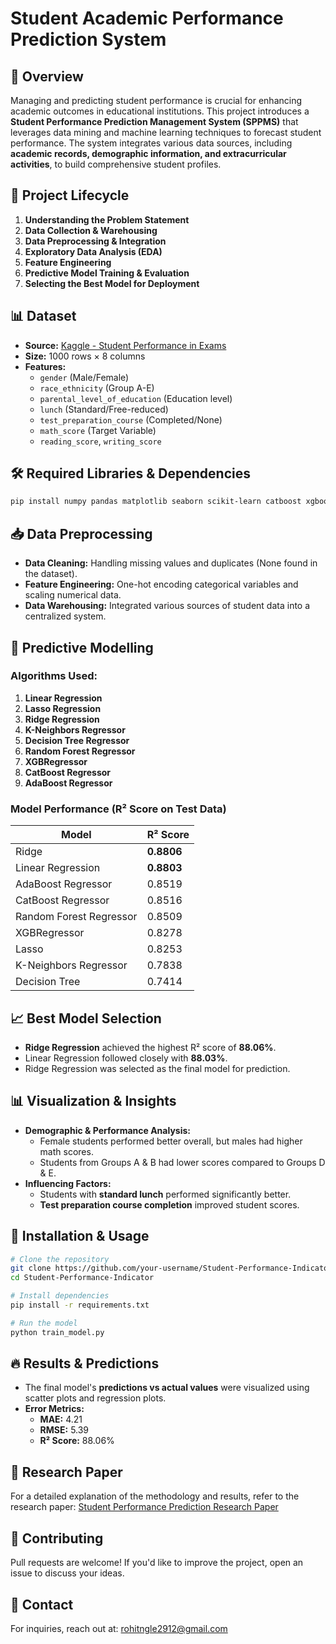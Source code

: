 # Student Academic Performance Prediction System

## 📌 Overview
Managing and predicting student performance is crucial for enhancing academic outcomes in educational institutions. This project introduces a **Student Performance Prediction Management System (SPPMS)** that leverages data mining and machine learning techniques to forecast student performance. The system integrates various data sources, including **academic records, demographic information, and extracurricular activities**, to build comprehensive student profiles.

## 📑 Project Lifecycle
1. **Understanding the Problem Statement**
2. **Data Collection & Warehousing**
3. **Data Preprocessing & Integration**
4. **Exploratory Data Analysis (EDA)**
5. **Feature Engineering**
6. **Predictive Model Training & Evaluation**
7. **Selecting the Best Model for Deployment**

## 📊 Dataset
- **Source:** [Kaggle - Student Performance in Exams](https://www.kaggle.com/datasets/spscientist/students-performance-in-exams?datasetId=74977)
- **Size:** 1000 rows × 8 columns
- **Features:**
  - `gender` (Male/Female)
  - `race_ethnicity` (Group A-E)
  - `parental_level_of_education` (Education level)
  - `lunch` (Standard/Free-reduced)
  - `test_preparation_course` (Completed/None)
  - `math_score` (Target Variable)
  - `reading_score`, `writing_score`

## 🛠 Required Libraries & Dependencies
```sh
pip install numpy pandas matplotlib seaborn scikit-learn catboost xgboost
```

## 📥 Data Preprocessing
- **Data Cleaning:** Handling missing values and duplicates (None found in the dataset).
- **Feature Engineering:** One-hot encoding categorical variables and scaling numerical data.
- **Data Warehousing:** Integrated various sources of student data into a centralized system.

## 🤖 Predictive Modelling
### **Algorithms Used:**
1. **Linear Regression**
2. **Lasso Regression**
3. **Ridge Regression**
4. **K-Neighbors Regressor**
5. **Decision Tree Regressor**
6. **Random Forest Regressor**
7. **XGBRegressor**
8. **CatBoost Regressor**
9. **AdaBoost Regressor**

### **Model Performance (R² Score on Test Data)**
| Model | R² Score |
|--------|----------|
| Ridge | **0.8806** |
| Linear Regression | **0.8803** |
| AdaBoost Regressor | 0.8519 |
| CatBoost Regressor | 0.8516 |
| Random Forest Regressor | 0.8509 |
| XGBRegressor | 0.8278 |
| Lasso | 0.8253 |
| K-Neighbors Regressor | 0.7838 |
| Decision Tree | 0.7414 |

## 📈 Best Model Selection
- **Ridge Regression** achieved the highest R² score of **88.06%**.
- Linear Regression followed closely with **88.03%**.
- Ridge Regression was selected as the final model for prediction.

## 📊 Visualization & Insights
- **Demographic & Performance Analysis:**
  - Female students performed better overall, but males had higher math scores.
  - Students from Groups A & B had lower scores compared to Groups D & E.
- **Influencing Factors:**
  - Students with **standard lunch** performed significantly better.
  - **Test preparation course completion** improved student scores.

## 🚀 Installation & Usage
```sh
# Clone the repository
git clone https://github.com/your-username/Student-Performance-Indicator.git
cd Student-Performance-Indicator

# Install dependencies
pip install -r requirements.txt

# Run the model
python train_model.py
```

## 🔥 Results & Predictions
- The final model's **predictions vs actual values** were visualized using scatter plots and regression plots.
- **Error Metrics:**
  - **MAE:** 4.21
  - **RMSE:** 5.39
  - **R² Score:** 88.06%

## 📜 Research Paper
For a detailed explanation of the methodology and results, refer to the research paper: [Student Performance Prediction Research Paper](https://drive.google.com/file/d/1Rz9M1vqcSuHBFKhh5Hyc44opzDOOqPIK/view?usp=sharing)


## 🤝 Contributing
Pull requests are welcome! If you'd like to improve the project, open an issue to discuss your ideas.

## 📧 Contact
For inquiries, reach out at: [rohitngle2912@gmail.com](mailto:rohitingle2912@gmail.com)


